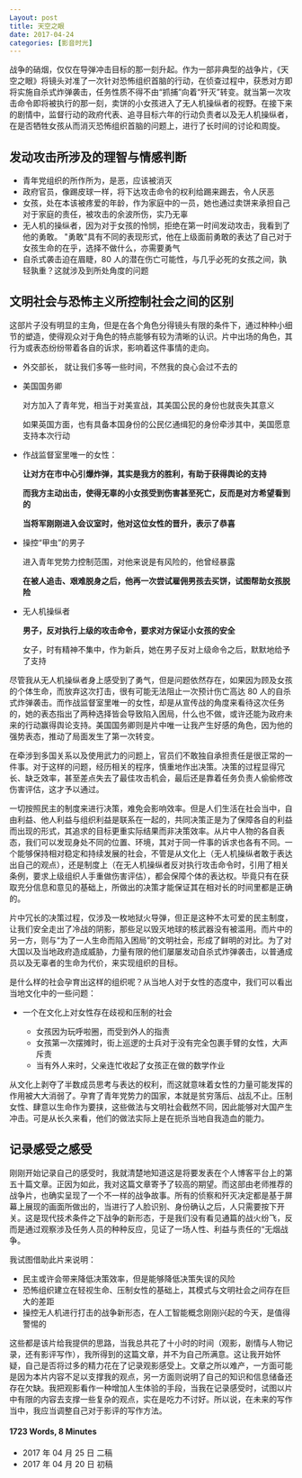 ```yaml
--- 
Layout: post 
title: 天空之眼
date: 2017-04-24 
categories: [影音时光] 
---
```


战争的硝烟，仅仅在导弹冲击目标的那一刻升起。作为一部非典型的战争片，《天空之眼》将镜头对准了一次针对恐怖组织首脑的行动，在侦查过程中，获悉对方即将实施自杀式炸弹袭击，任务性质不得不由“抓捕”向着“歼灭”转变。就当第一次攻击命令即将被执行的那一刻，卖饼的小女孩进入了无人机操纵者的视野。在接下来的剧情中，监督行动的政府代表、追寻目标六年的行动负责者以及无人机操纵者，在是否牺牲女孩从而消灭恐怖组织首脑的问题上，进行了长时间的讨论和周旋。

## 发动攻击所涉及的理智与情感判断
- 青年党组织的所作所为，是恶，应该被消灭
- 政府官员，像踢皮球一样，将下达攻击命令的权利给踢来踢去，令人厌恶
- 女孩，处在本该被疼爱的年龄，作为家庭中的一员，她也通过卖饼来承担自己对于家庭的责任，被攻击的余波所伤，实乃无辜
- 无人机的操纵者，因为对于女孩的怜悯，拒绝在第一时间发动攻击，我看到了他的勇敢。 "勇敢"具有不同的表现形式，他在上级面前勇敢的表达了自己对于女孩生命的在乎，选择不做什么，亦需要勇气
- 自杀式袭击迫在眉睫，80 人的潜在伤亡可能性，与几乎必死的女孩之间，孰轻孰重？这就涉及到所处角度的问题

## 文明社会与恐怖主义所控制社会之间的区别

这部片子没有明显的主角，但是在各个角色分得镜头有限的条件下，通过种种小细节的塑造，使得观众对于角色的特点能够有较为清晰的认识。片中出场的角色，其行为或表态纷纷带着各自的诉求，影响着这件事情的走向。


 * 外交部长，  就让我们多等一些时间，不然我的良心会过不去的
 
 * 美国国务卿
 
 	对方加入了青年党，相当于对美宣战，其美国公民的身份也就丧失其意义
 	
 	如果英国方面，也有具备本国身份的公民亿通缉犯的身份牵涉其中，美国愿意支持本次行动
  
  * 作战监督室里唯一的女性： 
  
  	**让对方在市中心引爆炸弹，其实是我方的胜利，有助于获得舆论的支持**
  	
  	**而我方主动出击，使得无辜的小女孩受到伤害甚至死亡，反而是对方希望看到的**
  	
  	**当将军刚刚进入会议室时，他对这位女性的晋升，表示了恭喜**
  
 * 操控“甲虫”的男子

	进入青年党势力控制范围，对他来说是有风险的，他曾经暴露

	**在被人追击、艰难脱身之后，他再一次尝试雇佣男孩去买饼，试图帮助女孩脱险**
 
  * 无人机操纵者
   
	**男子，反对执行上级的攻击命令，要求对方保证小女孩的安全**
 
	女子，时有精神不集中，作为新兵，她在男子反对上级命令之后，默默地给予了支持

尽管我从无人机操纵者身上感受到了勇气，但是问题依然存在，如果因为顾及女孩的个体生命，而放弃这次打击，很有可能无法阻止一次预计伤亡高达 80 人的自杀式炸弹袭击。而作战监督室里唯一的女性，却是从宣传战的角度来看待这次任务的，她的表态指出了两种选择皆会导致陷入困局，什么也不做，或许还能为政府未来的行动赢得舆论支持。美国国务卿则是片中唯一让我产生好感的角色，因为他的强势表态，推动了局面发生了第一次转变。

在牵涉到多国关系以及使用武力的问题上，官员们不敢独自承担责任是很正常的一件事。对于这样的问题，经历相关的程序，慎重地作出决策。决策的过程显得冗长、缺乏效率，甚至差点失去了最佳攻击机会，最后还是靠着任务负责人偷偷修改伤害评估，这才予以通过。

一切按照民主的制度来进行决策，难免会影响效率。但是人们生活在社会当中，自由利益、他人利益与组织利益是联系在一起的，共同决策正是为了保障各自的利益而出现的形式，其追求的目标更重实际结果而非决策效率。从片中人物的各自表态，我们可以发现身处不同的位置、环境，其对于同一件事的诉求也各有不同。一个能够保持相对稳定和持续发展的社会，不管是从文化上（无人机操纵者敢于表达出自己的观点），还是制度上（在无人机操纵者反对执行攻击命令时，引用了相关条例，要求上级组织人手重做伤害评估），都会保障个体的表达权。毕竟只有在获取充分信息和意见的基础上，所做出的决策才能保证其在相对长的时间里都是正确的。

片中冗长的决策过程，仅涉及一枚地狱火导弹，但正是这种不太可爱的民主制度，让我们安全走出了冷战的阴影，那些足以毁灭地球的核武器没有被滥用。而片中的另一方，则与“为了一人生命而陷入困局”的文明社会，形成了鲜明的对比。为了对大国以及当地政府造成威胁，力量有限的他们屡屡发动自杀式炸弹袭击，以普通成员以及无辜者的生命为代价，来实现组织的目标。

是什么样的社会孕育出这样的组织呢？从当地人对于女性的态度中，我们可以看出当地文化中的一些问题：

 *  一个在文化上对女性存在歧视和压制的社会
 
 	* 女孩因为玩呼啦圈，而受到外人的指责
	* 女孩第一次摆摊时，街上巡逻的士兵对于没有完全包裹手臂的女性，大声斥责
	* 当有外人来时，父亲连忙收起了女孩正在做的数学作业	

从文化上剥夺了半数成员思考与表达的权利，而这就意味着女性的力量可能发挥的作用被大大消弱了。孕育了青年党势力的国家，本就是贫穷落后、战乱不止。压制女性、肆意以生命作为要挟，这些做法与文明社会截然不同，因此能够对大国产生冲击。可是从长久来看，他们的做法实际上是在扼杀当地自我造血的能力。


## 记录感受之感受
刚刚开始记录自己的感受时，我就清楚地知道这是将要发表在个人博客平台上的第五十篇文章。正因为如此，我对这篇文章寄予了较高的期望。而这部由老师推荐的战争片，也确实呈现了一个不一样的战争故事。所有的侦察和歼灭决定都是基于屏幕上展现的画面所做出的，当进行了人脸识别、身份确认之后，人只需要按下开关。这是现代技术条件之下战争的新形态，于是我们没有看见通篇的战火纷飞，反而是通过观察涉及任务人员的种种反应，见证了一场人性、利益与责任的“无烟战争。

我试图借助此片来说明：
* 民主或许会带来降低决策效率，但是能够降低决策失误的风险
* 恐怖组织建立在轻视生命、压制女性的基础上，其模式与文明社会之间存在巨大的差距
* 操控无人机进行打击的战争新形态，在人工智能概念刚刚兴起的今天，是值得警惕的

这些都是该片给我提供的思路，当我总共花了十小时的时间（观影，剧情与人物记录，还有影评写作），我所得到的这篇文章，并不为自己所满意。这让我开始怀疑，自己是否将过多的精力花在了记录观影感受上。文章之所以难产，一方面可能是因为本片内容不足以支撑我的观点，另一方面则说明了自己的知识和信息储备还存在欠缺。我把观影看作一种增加人生体验的手段，当我在记录感受时，试图以片中有限的内容去支撑一些复杂的观点，实在是吃力不讨好。所以说，在未来的写作当中，我应当调整自己对于影评的写作方法。

#### 1723 Words, 8 Minutes 

* 2017 年 04 月 25 日 二稿
* 2017 年 04 月 20 日 初稿
